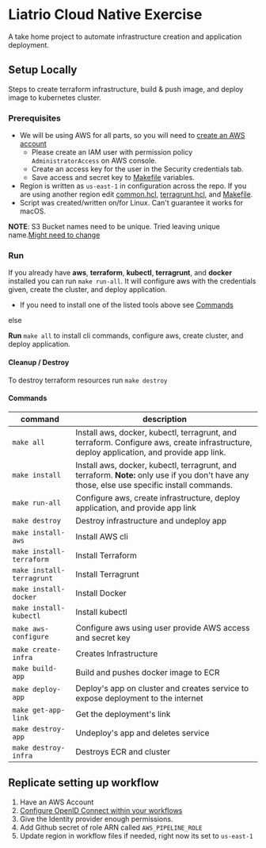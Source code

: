 # Liatrio Cloud Native Exercise

A take home project to automate infrastructure creation and application deployment.

## Setup Locally

Steps to create terraform infrastructure, build & push image, and deploy image to kubernetes cluster.

### Prerequisites

- We will be using AWS for all parts, so you will need to [create an AWS account](https://aws.amazon.com/resources/create-account/)
  - Please create an IAM user with permission policy `AdministratorAccess` on AWS console.
  - Create an access key for the user in the Security credentials tab.
  - Save access and secret key to [Makefile](./Makefile) variables.
- Region is written as `us-east-1` in configuration across the repo. If you are using another region edit [common.hcl](./terraform/terragrunt/dev/common.hcl), [terragrunt.hcl](./terraform/terragrunt/terragrunt.hcl), and [Makefile](./Makefile).
- Script was created/written on/for Linux. Can't guarantee it works for macOS.

**NOTE**: S3 Bucket names need to be unique. Tried leaving unique name.[Might need to change](./terraform/terragrunt/terragrunt.hcl)

### Run

If you already have **aws**, **terraform**, **kubectl**, **terragrunt**, and **docker** installed you can run `make run-all`. It will configure aws with the credentials given, create the cluster, and deploy application.

- If you need to install one of the listed tools above see [Commands](#commands)

else

**Run** `make all` to install cli commands, configure aws, create cluster, and deploy application.

#### Cleanup / Destroy

To destroy terraform resources run `make destroy`

#### Commands

| command                   | description                                                                                                                                  |
| ------------------------- | -------------------------------------------------------------------------------------------------------------------------------------------- |
| `make all`                | Install aws, docker, kubectl, terragrunt, and terraform. Configure aws, create infrastructure, deploy application, and provide app link.     |
| `make install`            | Install aws, docker, kubectl, terragrunt, and terraform. **Note:** only use if you don't have any those, else use specific install commands. |
| `make run-all`            | Configure aws, create infrastructure, deploy application, and provide app link                                                               |
| `make destroy`            | Destroy infrastructure and undeploy app                                                                                                      |
| `make install-aws`        | Install AWS cli                                                                                                                              |
| `make install-terraform`  | Install Terraform                                                                                                                            |
| `make install-terragrunt` | Install Terragrunt                                                                                                                           |
| `make install-docker`     | Install Docker                                                                                                                               |
| `make install-kubectl`    | Install kubectl                                                                                                                              |
| `make aws-configure`      | Configure aws using user provide AWS access and secret key                                                                                   |
| `make create-infra`       | Creates Infrastructure                                                                                                                       |
| `make build-app`          | Build and pushes docker image to ECR                                                                                                         |
| `make deploy-app`         | Deploy's app on cluster and creates service to expose deployment to the internet                                                             |
| `make get-app-link`       | Get the deployment's link                                                                                                                    |
| `make destroy-app`        | Undeploy's app and deletes service                                                                                                           |
| `make destroy-infra`      | Destroys ECR and cluster                                                                                                                     |

## Replicate setting up workflow

1. Have an AWS Account
2. [Configure OpenID Connect within your workflows](https://docs.github.com/en/actions/deployment/security-hardening-your-deployments/configuring-openid-connect-in-amazon-web-services)
3. Give the Identity provider enough permissions.
4. Add Github secret of role ARN called `AWS_PIPELINE_ROLE`
5. Update region in workflow files if needed, right now its set to `us-east-1`
